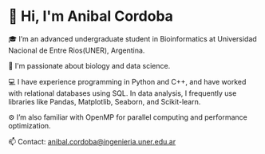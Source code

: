 # 👋 Hi, I'm Anibal Cordoba

🎓 I’m an advanced undergraduate student in Bioinformatics at Universidad Nacional de Entre Rios(UNER), Argentina.

🚀 I'm passionate about biology and data science.

💻 I have experience programming in Python and C++, and have worked with relational databases using SQL. In data analysis, I frequently use libraries like Pandas, Matplotlib, Seaborn, and Scikit-learn.

⚙️ I’m also familiar with OpenMP for parallel computing and performance optimization.

📫 Contact: [anibal.cordoba@ingenieria.uner.edu.ar](mailto:anibal.cordoba@ingenieria.uner.edu.ar)
